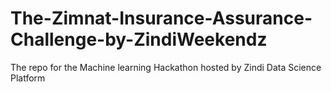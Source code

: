 # The-Zimnat-Insurance-Assurance-Challenge-by-ZindiWeekendz
The repo for the Machine learning Hackathon hosted by Zindi Data Science Platform
